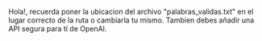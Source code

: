 Hola!, recuerda poner la ubicacion del archivo "palabras_validas.txt" en el lugar correcto de la ruta o cambiarla tu mismo.
Tambien debes añadir una API segura para tí de OpenAI.
